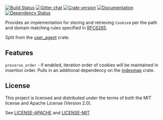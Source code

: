 [![Build Status](https://travis-ci.org/pfernie/cookie_store.svg?branch=master)](https://travis-ci.org/pfernie/cookie_store)
[![Gitter chat](https://badges.gitter.im/gitterHQ/gitter.png)](https://gitter.im/user_agent)
[![Crate version](https://img.shields.io/crates/v/cookie_store)](https://crates.io/cookie_store)
[![Documentation](https://img.shields.io/badge/docs-cookie_store-blue.svg)](https://docs.rs/cookie_store/)
[![Dependency Status](https://deps.rs/repo/github/pfernie/cookie_store/status.svg)](https://deps.rs/repo/github/pfernie/cookie_store)

Provides an implementation for storing and retrieving `Cookie`s per the path and domain matching 
rules specified in [RFC6265](http://tools.ietf.org/html/rfc6265).

Split from the [user_agent](https://github.com/pfernie/user_agent) crate.

## Features

`preserve_order` - if enabled, iteration order of cookies will be maintained in insertion order. Pulls in an additional dependency on the [indexmap](https://crates.io/crates/indexmap) crate.

## License
This project is licensed and distributed under the terms of both the MIT license and Apache License (Version 2.0).

See [LICENSE-APACHE](LICENSE-APACHE) and [LICENSE-MIT](LICENSE-MIT)
